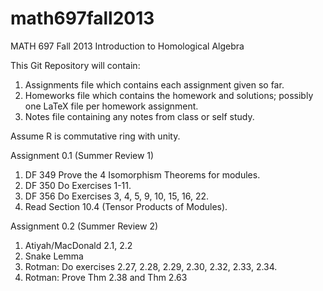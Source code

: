 math697fall2013
===============

MATH 697 Fall 2013 Introduction to Homological Algebra

This Git Repository will contain:

1. Assignments file which contains each assignment given so far.
2. Homeworks file which contains the homework and solutions; possibly one LaTeX file per homework assignment.
3. Notes file containing any notes from class or self study.

Assume R is commutative ring with unity.

Assignment 0.1 (Summer Review 1)

1. DF 349 Prove the 4 Isomorphism Theorems for modules.
2. DF 350 Do Exercises 1-11.
3. DF 356 Do Exercises 3, 4, 5, 9, 10, 15, 16, 22.
4. Read Section 10.4 (Tensor Products of Modules).

Assignment 0.2 (Summer Review 2)

1. Atiyah/MacDonald 2.1, 2.2
2. Snake Lemma
3. Rotman: Do exercises 2.27, 2.28, 2.29, 2.30, 2.32, 2.33, 2.34.
4. Rotman: Prove Thm 2.38 and Thm 2.63
